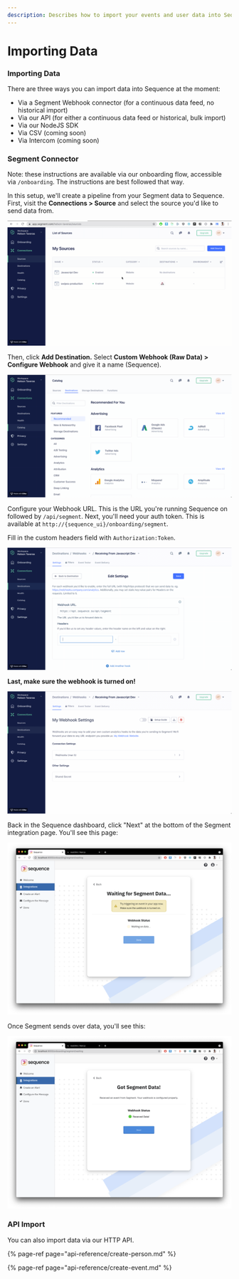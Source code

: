```yaml
---
description: Describes how to import your events and user data into Sequence.
---
```


# Importing Data

### Importing Data

There are three ways you can import data into Sequence at the moment:

* Via a Segment Webhook connector \(for a continuous data feed, no historical import\)
* Via our API \(for either a continuous data feed or historical, bulk import\)
* Via our NodeJS SDK
* Via CSV \(coming soon\)
* Via Intercom \(coming soon\)

### Segment Connector

Note: these instructions are available via our onboarding flow, accessible via `/onboarding`. The instructions are best followed that way. 

In this setup, we'll create a pipeline from your Segment data to Sequence. First, visit the **Connections &gt; Source** and select the source you'd like to send data from. 

![](.gitbook/assets/segment_first.gif)

Then, click **Add Destination.** Select **Custom Webhook \(Raw Data\) &gt; Configure Webhook** and give it a name \(Sequence\). 

![](.gitbook/assets/segment_second.gif)

Configure your Webhook URL. This is the URL you're running Sequence on followed by `/api/segment`. Next, you'll need your auth token. This is available at `http://{sequence_ui}/onboarding/segment`.

Fill in the custom headers field with `Authorization:Token`.

![](.gitbook/assets/segment_third.gif)

**Last, make sure the webhook is turned on!**

![](.gitbook/assets/segment_fourth.gif)

Back in the Sequence dashboard, click "Next" at the bottom of the Segment integration page. You'll see this page:

![](.gitbook/assets/image%20%283%29.png)

Once Segment sends over data, you'll see this:

![](.gitbook/assets/image%20%2817%29.png)

### API Import

You can also import data via our HTTP API. 

{% page-ref page="api-reference/create-person.md" %}

{% page-ref page="api-reference/create-event.md" %}



